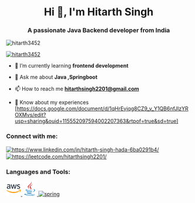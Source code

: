 <h1 align="center">Hi 👋, I'm Hitarth Singh</h1>
<h3 align="center">A passionate Java Backend developer from India</h3>

<p align="left"> <img src="https://komarev.com/ghpvc/?username=hitarth3452&label=Profile%20views&color=0e75b6&style=flat" alt="hitarth3452" /> </p>

<p align="left"> <a href="https://github.com/ryo-ma/github-profile-trophy"><img src="https://github-profile-trophy.vercel.app/?username=hitarth3452" alt="hitarth3452" /></a> </p>

- 🌱 I’m currently learning **frontend development**

- 💬 Ask me about **Java ,Springboot**

- 📫 How to reach me **hitarthsingh2201@gmail.com**

- 📄 Know about my experiences [https://docs.google.com/document/d/1qHrEvjqg8CZ9_v_Y1QB6nfJlzYROXMvs/edit?usp=sharing&ouid=115552097594002207363&rtpof=true&sd=true]

<h3 align="left">Connect with me:</h3>
<p align="left">
<a href="https://linkedin.com/in/https://www.linkedin.com/in/hitarth-singh-hada-6ba0291b4/" target="blank"><img align="center" src="https://raw.githubusercontent.com/rahuldkjain/github-profile-readme-generator/master/src/images/icons/Social/linked-in-alt.svg" alt="https://www.linkedin.com/in/hitarth-singh-hada-6ba0291b4/" height="30" width="40" /></a>
<a href="https://www.leetcode.com/https://leetcode.com/hitarthsingh2201/" target="blank"><img align="center" src="https://raw.githubusercontent.com/rahuldkjain/github-profile-readme-generator/master/src/images/icons/Social/leet-code.svg" alt="https://leetcode.com/hitarthsingh2201/" height="30" width="40" /></a>
</p>

<h3 align="left">Languages and Tools:</h3>
<p align="left"> <a href="https://aws.amazon.com" target="_blank" rel="noreferrer"> <img src="https://raw.githubusercontent.com/devicons/devicon/master/icons/amazonwebservices/amazonwebservices-original-wordmark.svg" alt="aws" width="40" height="40"/> </a> <a href="https://www.java.com" target="_blank" rel="noreferrer"> <img src="https://raw.githubusercontent.com/devicons/devicon/master/icons/java/java-original.svg" alt="java" width="40" height="40"/> </a> <a href="https://spring.io/" target="_blank" rel="noreferrer"> <img src="https://www.vectorlogo.zone/logos/springio/springio-icon.svg" alt="spring" width="40" height="40"/> </a> </p>
